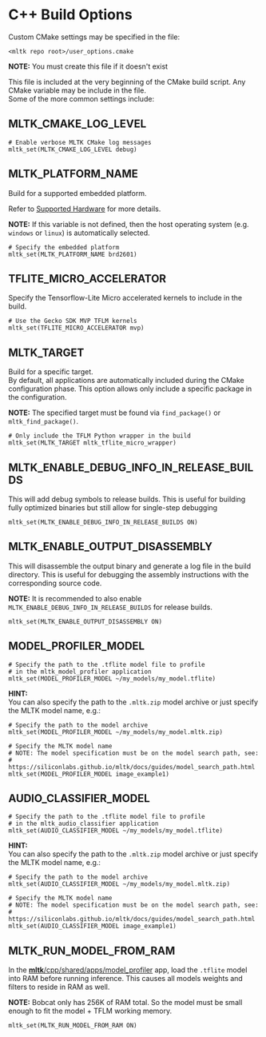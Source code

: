 # C++ Build Options

Custom CMake settings may be specified in the file:

```
<mltk repo root>/user_options.cmake
```

__NOTE:__  You must create this file if it doesn't exist


This file is included at the very beginning of the CMake build script.
Any CMake variable may be include in the file.  
Some of the more common settings include:



## MLTK_CMAKE_LOG_LEVEL

```
# Enable verbose MLTK CMake log messages
mltk_set(MLTK_CMAKE_LOG_LEVEL debug)
```


## MLTK_PLATFORM_NAME

Build for a supported embedded platform.

Refer to [Supported Hardware](../other/supported_hardware.md) for more details.

__NOTE:__ If this variable is not defined, then the host operating system (e.g. `windows` or `linux`) is automatically selected.

```shell
# Specify the embedded platform
mltk_set(MLTK_PLATFORM_NAME brd2601)
```


## TFLITE_MICRO_ACCELERATOR

Specify the Tensorflow-Lite Micro accelerated kernels to include in the build.

```shell
# Use the Gecko SDK MVP TFLM kernels
mltk_set(TFLITE_MICRO_ACCELERATOR mvp)
```

## MLTK_TARGET

Build for a specific target.  
By default, all applications are automatically included during the CMake configuration phase.
This option allows only include a specific package in the configuration.

__NOTE:__ The specified target must be found via `find_package()` or `mltk_find_package()`.

```shell
# Only include the TFLM Python wrapper in the build
mltk_set(MLTK_TARGET mltk_tflite_micro_wrapper)
```


## MLTK_ENABLE_DEBUG_INFO_IN_RELEASE_BUILDS

This will add debug symbols to release builds.
This is useful for building fully optimized binaries but still allow for single-step debugging

```shell
mltk_set(MLTK_ENABLE_DEBUG_INFO_IN_RELEASE_BUILDS ON)
```

## MLTK_ENABLE_OUTPUT_DISASSEMBLY

This will disassemble the output binary and generate a log file in the build directory.
This is useful for debugging the assembly instructions with the corresponding source code.

__NOTE:__ It is recommended to also enable `MLTK_ENABLE_DEBUG_INFO_IN_RELEASE_BUILDS` for release builds.

```shell
mltk_set(MLTK_ENABLE_OUTPUT_DISASSEMBLY ON)
```


## MODEL_PROFILER_MODEL

```shell
# Specify the path to the .tflite model file to profile
# in the mltk_model_profiler application
mltk_set(MODEL_PROFILER_MODEL ~/my_models/my_model.tflite)
```

__HINT:__  
You can also specify the path to the `.mltk.zip` model archive or just specify the MLTK model name, e.g.:

```shell
# Specify the path to the model archive
mltk_set(MODEL_PROFILER_MODEL ~/my_models/my_model.mltk.zip)

# Specify the MLTK model name
# NOTE: The model specification must be on the model search path, see:
#       https://siliconlabs.github.io/mltk/docs/guides/model_search_path.html
mltk_set(MODEL_PROFILER_MODEL image_example1)
```



## AUDIO_CLASSIFIER_MODEL

```
# Specify the path to the .tflite model file to profile
# in the mltk_audio_classifier application
mltk_set(AUDIO_CLASSIFIER_MODEL ~/my_models/my_model.tflite)
```

__HINT:__  
You can also specify the path to the `.mltk.zip` model archive or just specify the MLTK model name, e.g.:

```shell
# Specify the path to the model archive
mltk_set(AUDIO_CLASSIFIER_MODEL ~/my_models/my_model.mltk.zip)

# Specify the MLTK model name
# NOTE: The model specification must be on the model search path, see:
#       https://siliconlabs.github.io/mltk/docs/guides/model_search_path.html
mltk_set(AUDIO_CLASSIFIER_MODEL image_example1)
```


## MLTK_RUN_MODEL_FROM_RAM

In the [__mltk__/cpp/shared/apps/model_profiler](../../cpp/shared/apps/model_profiler) app, load the `.tflite` model into RAM before
running inference. This causes all models weights and filters to 
reside in RAM as well.

__NOTE:__ Bobcat only has 256K of RAM total. So the model
must be small enough to fit the model + TFLM working memory.

```shell
mltk_set(MLTK_RUN_MODEL_FROM_RAM ON)
```

